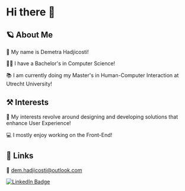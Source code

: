 # Hi there 👋

## 🪐 About Me
👋 My name is Demetra Hadjicosti!

👩‍🎓 I have a Bachelor's in Computer Science!

📚 I am currently doing my Master's in Human-Computer Interaction at Utrecht University!

## ⚒️ Interests
🤗 My interests revolve around designing and developing solutions that enhance User Experience! 

💻 I mostly enjoy working on the Front-End!

## 🔗 Links
📧 dem.hadjicosti@outlook.com

[![LinkedIn Badge](https://img.shields.io/badge/linkedin-0A66C2?style=for-the-badge&logo=linkedin&logoColor=white)](https://www.linkedin.com/in/demetrahadjicosti/)


